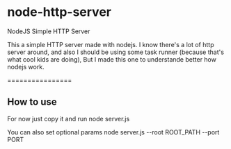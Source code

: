 node-http-server
================

NodeJS Simple HTTP Server

This a simple HTTP server made with nodejs.
I know there's a lot of http server around, and also I should be using some task runner (because that's what cool kids are doing), But I made this one to understande better how nodejs work.

================
## How to use

For now just copy it and run
     node server.js

You can also set optional params
    node server.js --root ROOT_PATH --port PORT
